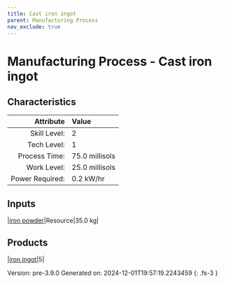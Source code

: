 ```yaml
---
title: Cast iron ingot
parent: Manufacturing Process
nav_exclude: true
---
```

# Manufacturing Process - Cast iron ingot


## Characteristics

| Attribute      | Value |
|--------:|:------|
|Skill Level:|2|
|Tech Level:|1|
|Process Time:|75.0 millisols|
|Work Level:|25.0 millisols|
|Power Required:|0.2 kW/hr|

## Inputs

|[iron powder](../resource/iron-powder.html)|Resource|35.0 kg|

## Products

|[iron ingot](../part/iron-ingot.html)|5|


Version: pre-3.9.0 Generated on: 2024-12-01T19:57:19.2243459
{: .fs-3 }


